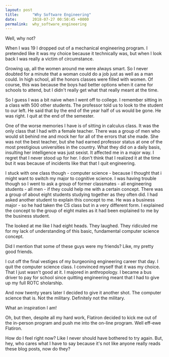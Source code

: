 ```yaml
---
layout: post
title:      "Why Software Engineering"
date:       2018-07-27 00:50:45 +0000
permalink:  why_software_engineering
---
```


Well, why not?

When I was 19 I dropped out of a mechanical engineering program. I pretended like it was my choice because it technically was, but when I look back I was really a victim of circumstance.

Growing up, all the women around me were always smart. So I never doubted for a minute that a woman could do a job just as well as a man could. In high school, all the honors classes were filled with women. Of course, this was because the boys had better options when it came for schools to attend, but I didn't really get what that really meant at the time.

So I guess I was a bit naive when I went off to college. I remember sitting in a class with 500 other students. The professor told us to look to the student to our left. He said that by the end of the year half of us would be gone. He was right. I quit at the end of the semester.

One of the worse memories I have is of sitting in calculus class. It was the only class that I had with a female teacher. There was a group of men who would sit behind me and mock her for all of the errors that she made. She was not the best teacher, but she had earned professor status at one of the most prestigious universities in the country. What they did on a daily basis, insulting her intelligence was just sexist. It affected me in a major way. I regret that I never stood up for her. I don't think that I realized it at the time but it was because of incidents like that that I quit engineering.

I stuck with one class though - computer science - because I  thought that i might want to switch my major to cognitive science. I was having trouble though so I went to ask a group of former classmates - all engineering students - all men - if they could help me with a certain concept. There was a group of about eight students studying together as they often did. I had asked another student to explain this concept to me. He was a business major - so he had taken the CS class but in a very different form. I explained the concept to the group of eight males as it had been explained to me by  the business student.

The looked at me like I had eight heads. They laughed. They ridiculed me for my lack of understanding of this basic, fundamental computer science concept.

Did I mention that some of these guys were my friends? Like, my pretty good friends.

I cut off the final vestiges of my burgeoning engineering career that day. I quit the computer science class. I convinced myself that it was my choice. That I just wasn't good at it. I majored in anthropology. I became a bus driver to pay for school since quitting engineering meant that I had to give up my full ROTC sholarship.

And now twenty years later I decided to give it another shot. The computer science that is. Not the military. Definitely not the military.

What an inspiration I am!

Oh, but then, despite all my hard work, Flatiron decided to kick me out of the in-person program and push me into the on-line program. Well eff-ewe Flatiron.

How do I feel right now? Like I never should have bothered to try again. But, hey, who cares what I have to say because it's not like anyone really reads these blog posts, now do they?
